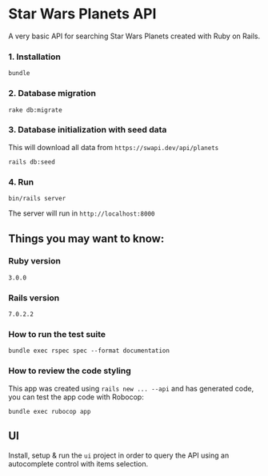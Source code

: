 # Star Wars Planets API

A very basic API for searching Star Wars Planets created with Ruby on Rails.

### 1. Installation

`bundle` 

### 2. Database migration

`rake db:migrate`

### 3. Database initialization with seed data

This will download all data from `https://swapi.dev/api/planets`

`rails db:seed`

### 4. Run

`bin/rails server`

The server will run in `http://localhost:8000`

## Things you may want to know:

### Ruby version 

`3.0.0`

### Rails version

`7.0.2.2`

### How to run the test suite

`bundle exec rspec spec --format documentation`

### How to review the code styling

This app was created using `rails new ... --api` and has generated code, you can test the app code with Robocop:

`bundle exec rubocop app`

## UI

Install, setup & run the `ui` project in order to query the API using an autocomplete control with items selection. 